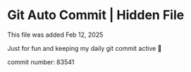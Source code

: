 # Git Auto Commit | Hidden File

This file was added Feb 12, 2025

Just for fun and keeping my daily git commit active 🤪

commit number: 83541
